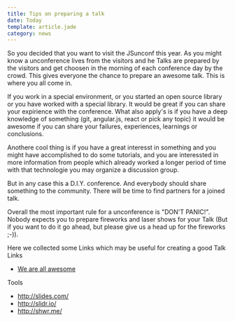 ```yaml
---
title: Tips on preparing a talk
date: Today
template: article.jade
category: news
---
```


So you decided that you want to visit the JSunconf this year. As you might know a unconference lives from the visitors and he Talks are prepared by the visitors and get choosen in the morning of each conference day by the crowd. This gives everyone the chance to prepare an awesome talk. This is where you all come in.

If you work in a special environment, or you started an open source library or you have worked with a special library. It would be great if you can share your expirience with the conference. 
What also apply's is if you have a deep knowledge of something (git, angular.js, react or pick any topic) it would be awesome if you can share your failures, experiences, learnings or conclusions.

Anothere cool thing is if you have a great interesst in something and you might have accomplished to do some tutorials, and you are interessted in more information from people which already worked a longer period of time with that technologie you may organize a discussion group.

But in any case this a D.I.Y. conference. And everybody should share something to the community. There will be time to find partners for a joined talk.

Overall the most important rule for a unconference is "DON'T PANIC!". Nobody expects you to prepare fireworks and laser shows for your Talk (But if you want to do it go ahead, but please give us a head up for the fireworks ;-)). 

Here we collected some Links which may be useful for creating a good Talk
Links
  - [We are all awesome](http://weareallaweso.me/)

Tools
  - http://slides.com/
  - http://slidr.io/
  - http://shwr.me/
